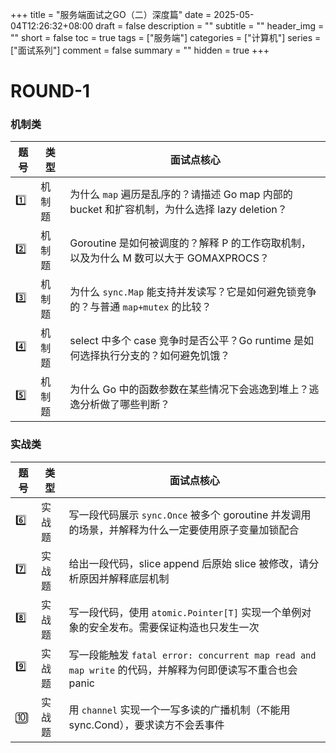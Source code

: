 +++
title = "服务端面试之GO（二）深度篇"
date = 2025-05-04T12:26:32+08:00
draft = false
description = ""
subtitle = ""
header_img = ""
short = false
toc = true
tags = ["服务端"]
categories = ["计算机"]
series = ["面试系列"]
comment = false
summary = ""
hidden = true
+++

# ROUND-1
### 机制类
| 题号  | 类型  | 面试点核心                                                             |
| --- | --- | ----------------------------------------------------------------- |
| 1️⃣ | 机制题 | 为什么 `map` 遍历是乱序的？请描述 Go map 内部的 bucket 和扩容机制，为什么选择 lazy deletion？ |
| 2️⃣ | 机制题 | Goroutine 是如何被调度的？解释 P 的工作窃取机制，以及为什么 M 数可以大于 GOMAXPROCS？          |
| 3️⃣ | 机制题 | 为什么 `sync.Map` 能支持并发读写？它是如何避免锁竞争的？与普通 `map+mutex` 的比较？            |
| 4️⃣ | 机制题 | select 中多个 case 竞争时是否公平？Go runtime 是如何选择执行分支的？如何避免饥饿？             |
| 5️⃣ | 机制题 | 为什么 Go 中的函数参数在某些情况下会逃逸到堆上？逃逸分析做了哪些判断？                             |

### 实战类
| 题号  | 类型  | 面试点核心                                                                            |
| --- | --- | -------------------------------------------------------------------------------- |
| 6️⃣ | 实战题 | 写一段代码展示 `sync.Once` 被多个 goroutine 并发调用的场景，并解释为什么一定要使用原子变量加锁配合                    |
| 7️⃣ | 实战题 | 给出一段代码，slice append 后原始 slice 被修改，请分析原因并解释底层机制                                   |
| 8️⃣ | 实战题 | 写一段代码，使用 `atomic.Pointer[T]` 实现一个单例对象的安全发布。需要保证构造也只发生一次                          |
| 9️⃣ | 实战题 | 写一段能触发 `fatal error: concurrent map read and map write` 的代码，并解释为何即便读写不重合也会 panic |
| 🔟  | 实战题 | 用 `channel` 实现一个一写多读的广播机制（不能用 sync.Cond），要求读方不会丢事件     